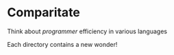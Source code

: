 # Comparitate

Think about *programmer* efficiency in various languages

Each directory contains a new wonder!
